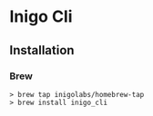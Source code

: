 # Inigo Cli

Installation
------------

### Brew
```shell
> brew tap inigolabs/homebrew-tap
> brew install inigo_cli
```

